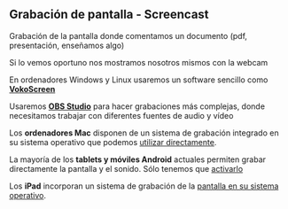 ## Grabación de pantalla - Screencast 

Grabación de la pantalla donde comentamos un documento (pdf, presentación, enseñamos algo)

Si lo vemos oportuno nos mostramos nosotros mismos con la webcam

En ordenadores Windows y Linux usaremos un software sencillo como **[VokoScreen](./3.5.1_VokoScreen.md)**

Usaremos **[OBS Studio](./3.5.2_OBS.md)** para hacer grabaciones más complejas, donde necesitamos trabajar con diferentes fuentes de audio y vídeo

Los **ordenadores Mac** disponen de un sistema de grabación integrado en su sistema operativo que podemos [utilizar directamente](./3.5.3_GrabacionMac.md).

La mayoría de los **tablets y móviles Android** actuales permiten grabar directamente la pantalla y el sonido. Sólo tenemos que [activarlo](./3.5.4_GrabacionAndroid.md)

Los **iPad** incorporan un sistema de grabación de la [pantalla en su sistema operativo](./3.5.5_GrabacionIPad.md). 


